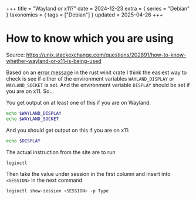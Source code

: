 +++
title = "Wayland or x11?"
date = 2024-12-23
extra = { series = "Debian" }
taxonomies = { tags = ["Debian"] }
updated = 2025-04-26
+++

# How to know which you are using

Source: <https://unix.stackexchange.com/questions/202891/how-to-know-whether-wayland-or-x11-is-being-used>

Based on an [error message](https://github.com/rust-windowing/winit/blob/6896de5b73817a51c2e9311a52a571b400411602/src/platform_impl/linux/mod.rs#L323) in the rust winit crate I think the easiest way to check is see if either of the environment variables `WAYLAND_DISPLAY` or `WAYLAND_SOCKET` is set.
And the environment variable `DISPLAY` should be set if you are on x11.
So...

You get output on at least one of this if you are on Wayland:

```sh
echo $WAYLAND_DISPLAY
echo $WAYLAND_SOCKET
```

And you should get output on this if you are on x11:

```sh
echo $DISPLAY
```

The actual instruction from the site are to run

```sh
loginctl
```

Then take the value under session in the first column and insert into `<SESSION>` in the next command

```sh
loginctl show-session <SESSION> -p Type
```
